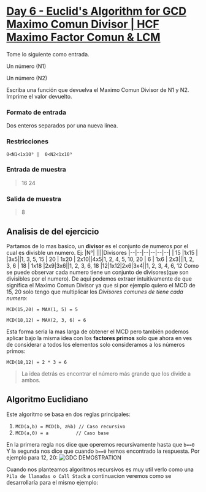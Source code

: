 

# [Day 6 - Euclid's Algorithm for GCD Maximo Comun Divisor | HCF Maximo Factor Comun & LCM](https://online.codingblocks.com/app/player/92078/content/80922/7751)

Tome lo siguiente como entrada. 

Un número (N1)

 Un número (N2)

Escriba una función que devuelva el Maximo Comun Divisor de N1 y N2. Imprime el valor devuelto.

### Formato de entrada 

Dos enteros separados por una nueva línea. 

### Restricciones 

    0<N1<1x10⁹ |  0<N2<1x10⁹

### Entrada de muestra 
> 16 
> 24 
### Salida de muestra 
> 8
## Analisis de del ejercicio
Partamos de lo mas basico, un **divisor** es el conjunto de numeros por el cual es divisble un numero. Ej: 
|N°|  ||||Divisores
|--|--|--|--|--|--|
| 15 |1x15 | |3x5||1, 3, 5, 15
| 20 | 1x20 | 2x10||4x5|1, 2, 4, 5, 10, 20
| 6 | 1x6 | 2x3|||1, 2, 3, 6
| 18 | 1x18 |2x9|3x6||1, 2, 3, 6, 18
|12|1x12|2x6|3x4||1, 2, 3, 4, 6, 12
Como se puede observar cada numero tiene un conjunto de divisores(que son divisibles por el numero). De aquí podemos extraer intuitivamente de que significa el Maximo Comun Divisor ya que si por ejemplo quiero el MCD de 15, 20 solo tengo que multiplicar los *Divisores comunes de tiene cada numero:*

    MCD(15,20) = MAX(1, 5) = 5
    
    MCD(18,12) = MAX(2, 3, 6) = 6
   
Esta forma seria la mas larga de obtener el MCD pero también podemos aplicar bajo la misma idea con los **factores primos** solo que ahora en ves de considerar a todos los elementos solo consideramos a los números primos:

    MCD(18,12) = 2 * 3 = 6
   
> La idea detrás es encontrar el número más grande que los divide a ambos.
## Algoritmo Euclidiano

 Este algoritmo se basa en dos reglas principales:
 

1. `MCD(a,b) = MCD(b, a%b) // Caso recursivo`
2. `MCD(a,0) = a 		  // Caso base`

En la primera regla nos dice que operemos recursivamente hasta que `b==0` 
Y la segunda nos dice que cuando `b==0` hemos encontrado la respuesta.
Por ejemplo para 12, 20:
![GDC DEMOSTRATION](https://i.imgur.com/g1MxzIu.jpg)

Cuando nos planteamos algoritmos recursivos es muy util verlo como una `Pila de llamadas o Call Stack` a continuacion veremos como se desarrollaría para el mismo ejemplo:

<!--stackedit_data:
eyJoaXN0b3J5IjpbMTY4Njc0MTQ4MSw5MzI2MTI1NTgsNzgwMD
c1NDQ3LC0xNDkyMzMxMDE4LC0xNDY2MzEyNjQxLDE4NTA3OTM0
OTEsLTExNTEwNTM0MzcsLTk4MjgwMzA4MSwxMjgxNzA1MDc1LD
IwNzgxMDM3ODVdfQ==
-->